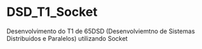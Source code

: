 # DSD_T1_Socket
Desenvolvimento do T1 de 65DSD (Desenvolviemtno de Sistemas Distribuidos e Paralelos) utilizando Socket
